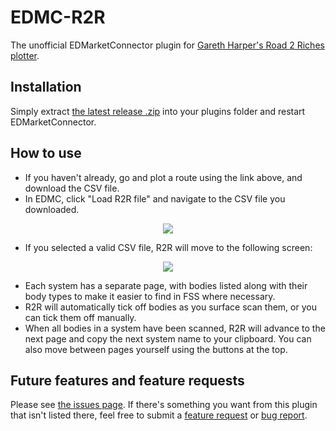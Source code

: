 # EDMC-R2R

The unofficial EDMarketConnector plugin for [Gareth Harper's Road 2 Riches plotter](https://spansh.co.uk/riches).


## Installation

Simply extract [the latest release .zip](https://github.com/J15t98J/EDMC-R2R/releases/latest) into your plugins folder and restart EDMarketConnector.


## How to use

- If you haven't already, go and plot a route using the link above, and download the CSV file.
- In EDMC, click "Load R2R file" and navigate to the CSV file you downloaded.

<p align="center"><img src="https://i.imgur.com/sUSho0j.png" align="center" /></p>

- If you selected a valid CSV file, R2R will move to the following screen:

<p align="center"><img src="https://i.imgur.com/ApwxANM.png" align="center" /></p>

- Each system has a separate page, with bodies listed along with their body types to make it easier to find in FSS where necessary.
- R2R will automatically tick off bodies as you surface scan them, or you can tick them off manually.
- When all bodies in a system have been scanned, R2R will advance to the next page and copy the next system name to your clipboard. You can also move between pages yourself using the buttons at the top.


## Future features and feature requests

Please see [the issues page](https://github.com/J15t98J/EDMC-R2R/issues). If there's something you want from this plugin that isn't listed there, feel free to submit a [feature request](https://github.com/J15t98J/EDMC-R2R/issues/new?labels=enhancement&template=feature_request.md) or [bug report](https://github.com/J15t98J/EDMC-R2R/issues/new?labels=bug&template=bug_report.md).
